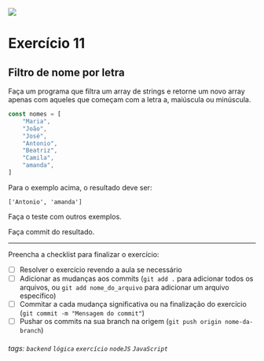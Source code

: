 ![](https://i.imgur.com/xG74tOh.png)

# Exercício 11

## Filtro de nome por letra

Faça um programa que filtra um array de strings e retorne um novo array apenas com aqueles que começam com a letra a, maiúscula ou minúscula.

```javascript
const nomes = [
    "Maria",
    "João",
    "José",
    "Antonio",
    "Beatriz",
    "Camila",
    "amanda",
]
```

Para o exemplo acima, o resultado deve ser:

```
['Antonio', 'amanda']
```

Faça o teste com outros exemplos.

Faça commit do resultado.

---

Preencha a checklist para finalizar o exercício:

-   [ ] Resolver o exercício revendo a aula se necessário
-   [ ] Adicionar as mudanças aos commits (`git add .` para adicionar todos os arquivos, ou `git add nome_do_arquivo` para adicionar um arquivo específico)
-   [ ] Commitar a cada mudança significativa ou na finalização do exercício (`git commit -m "Mensagem do commit"`)
-   [ ] Pushar os commits na sua branch na origem (`git push origin nome-da-branch`)

###### tags: `backend` `lógica` `exercício` `nodeJS` `JavaScript`
